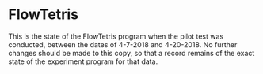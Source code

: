 # FlowTetris

This is the state of the FlowTetris program when the pilot test was conducted, between the dates of 4-7-2018 and 4-20-2018.  No further changes should be made to this copy, so that a record remains of the exact state of the experiment program for that data.  
